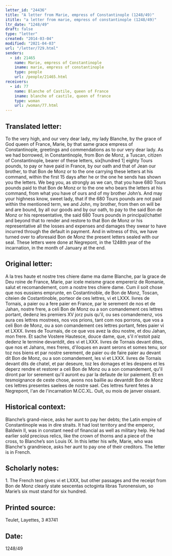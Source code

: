 ```yaml
---
letter_id: "24436"
title: "A letter from Marie, empress of Constantinople (1248/49)"
ititle: "a letter from marie, empress of constantinople (1248/49)"
ltr_date: "1248/49"
draft: false
type: "letter"
created: "2014-03-04"
modified: "2021-04-03"
url: "/letter/729.html"
senders:
  - id: 21465
    name: Marie, empress of Constantinople
    iname: marie, empress of constantinople
    type: people
    url: /people/21465.html
receivers:
  - id: 77
    name: Blanche of Castile, queen of France
    iname: blanche of castile, queen of france
    type: woman
    url: /woman/77.html
---
```

<h2> Translated letter:</h2>To the very high, and our very dear lady, my lady Blanche, by the grace of God queen of France, Marie, by that same grace empress of Constantinople, greetings and commendations as to our very dear lady.
As we had borrowed, in Constantinople, from Bon de Monz, a Tuscan, citizen of Constantinople, bearer of these letters, six[hundred 1] eighty Tours pounds, to pay or have paid in France, by our oath and that of Jean our brother, to that Bon de Monz or to the one carrying these letters at his command, within the first 15 days after he or the one he sends has shown you the letters.  We beg you, as strongly as we can, that you have 680 Tours pounds paid to that Bon de Monz or to the one who bears the letters at his command, from what you have of ours and of my brother John’s.  And may your highness know, sweet lady, that if the 680 Tours pounds are not paid within the mentioned term, we and John, my brother, from then on will be and are bound, by all our goods and by our oath, to pay to the said Bon de Monz or his representative, the said 680 Tours pounds in principal/chattel and beyond that to render and restore to that Bon de Monz or his representative all the losses and expenses and damages they swear to have incurred through the default in payment.
And in witness of this, we have turned over to aforesaid Bon de Monz the present letters sealed with our seal.  These letters were done at Negrepont, in the 1248th year of the incarnation, in the month of January at the end.
<h2 class="mt-4"> Original letter:</h2>A la tres haute et nostre tres chiere dame ma dame Blanche, par la grace de Deu roine de France, Marie, par icele meisme grace empereriz de Romanie, salut et recomandement, com a nostre tres chiere dame.
Cum il soit chose que nos eussiens emprunte, en Costantinoble, de Bon de Monz, Toscan, citeien de Costantinoble, porteor de ces lettres, vi et LXXX. livres de Tornais, a paier ou a fere paier en France, par le serement de nos et de Jahan, nostre frere, a celi Bon de Monz ou a son comandement ces lettres portant, dedenz les premiers XV jorz puis qu'il, ou ses comandemenz, vos aura ces lettres mostrees, nos vos prions, tant com nos porrons, que vos a celi Bon de Monz, ou a son comandement ces lettres portant, fetes paier vi et LXXX. livres de Tournais, de ce que vos avez la dou nostre, et dou Jahan, mon frere.  Et sache Vostere Hautesce, douce dame, que, s'il n'estoit paiz dedenz le termine devantdit, des vi et LXXX. livres de Tornais devant dites, que nos et Jahans, mes freres, d'iloques en avant serons et somes tenu, sor toz nos biens et par nostre serement, de paier ou de faire paier au devant dit Bon de Monz, ou a son comandement, les vi et LXXX. livres de Tornais devant dits de chatel, et par deseure, toz les domages et les despens et les deperz rendre et restorer a celi Bon de Monz ou a son comandement, qu'il diront par lor serement qu'il auront eu par la defaute de lor paiement.  Et en tesmoignance de ceste chose, avons nos baillie au devantdit Bon de Monz ces lettres presentes saelees de nostre sael.
Ces lettres furent fetes a Negrepont, l'an de l'incarnation M.CC.XL.  Ouit, ou mois de janver oissant.
<h2 class="mt-4"> Historical context:</h2>Blanche’s grand-niece, asks her aunt to pay her debts; the Latin empire of Constantinople was in dire straits.  It had lost territory and the emperor, Baldwin II, was in constant need of financial as well as military help.  He had earlier sold precious relics, like the crown of thorns and a piece of the cross, to Blanche’s son Louis IX.  In this letter his wife, Marie, who was Blanche's grandniece, asks her aunt to pay one of their creditors.  The letter is in French.
<h2 class="mt-4"> Scholarly notes:</h2>1. The French text gives vi et LXXX, but other passages and the receipt from Bon de Monz clearly state sexcentas octoginta libras Turonensium, so Marie’s six must stand for six hundred.
<h2 class="mt-4"> Printed source:</h2>Teulet, Layettes, 3 #3741
<h2 class="mt-4"> Date:</h2>1248/49